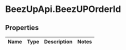 # BeezUpApi.BeezUPOrderId

## Properties
Name | Type | Description | Notes
------------ | ------------- | ------------- | -------------


